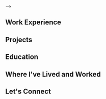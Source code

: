 <!DOCTYPE html>
<!--
This is an HTML document. It contains information about how elements in the website
are arranged. In other words, it describes the layout of a website.

I can't wait to see the resumes you put together!

Cameron Pittman, Udacity Course Developer
-->
<!--
The <head> of a website generally links to important resources the page will
need to load. You'll see a lot of <link>s to CSS files for styles and
<scripts> for JavaScript files to build interactions.
-->
<html>

<head>
    <!-- This tells the browser how to read the document. -->
    <meta charset="utf-8">
    <!-- Tells the browser what the title of this page should be. -->
    <title>Resume</title>
    <!-- Load the page styles. -->
    <link href="css/style.css" rel="stylesheet">
    <!--
  Uncomment the <script> tag below when you're ready to add an interactive Google Map to your resume!
  -->
    <script src="http://maps.googleapis.com/maps/api/js?libraries=places"></script> -->
    <meta name="viewport" content="width=device-width,initial-scale=1">
</head>

<body>
    <div id="main">
        <!-- You'll be deleting this line in the course -->
        <!--
    Everything from here to the <script> tag below is the skeleton of your
    website. Your code will add information to each of the sections of the
    resume below. You can pretty easily figure out what each section will
    display by looking at the id or at what's written between the <h2> tags.
    -->
        <div id="header" class="center-content clear-fix">
            <ul id="topContacts" class="flex-box"></ul>
        </div>
        <div style="clear: both;"></div>
        <div id="workExperience" class="gray">
            <h2>Work Experience</h2>
        </div>
        <div id="projects">
            <h2>Projects</h2>
        </div>
        <div id="education" class="gray">
            <h2>Education</h2>
        </div>
        <div id="mapDiv">
            <h2>Where I've Lived and Worked</h2>
        </div>
        <div id="lets-connect" class="dark-gray">
            <h2 class="orange center-text">Let's Connect</h2>
            <ul id="footerContacts" class="flex-box">
            </ul>
        </div>
    </div>
    <!-- "HTML is loaded by the browser in the order it appears in the file. If the JavaScript is loaded first and it is supposed to affect the HTML below it, it might not work, as the JavaScript would be loaded before the HTML it is supposed to work on. Therefore, putting JavaScript near the bottom of the HTML page is often the best strategy."
  https://developer.mozilla.org/en-US/Learn/Getting_started_with_the_web/JavaScript_basics -->
    <!-- "Javascript assets, by default, tend to block any other parallel downloads from occurring. So, you can imagine if you have plenty of <script> tags in the head, calling on multiple external scripts will block the HTML from loading, thus greeting the user with a blank white screen, because no other content on your page will load until the JS files have completely loaded."
    http://stackoverflow.com/questions/4396849/does-the-script-tag-position-in-html-affects-performance-of-the-webpage -->
    <!--
  jQuery is a common JavaScript library for reading and making changes to the
  Document Object Model (DOM). The DOM is a tree that contains information
  about what is actually visible on a website.

  While HTML is a static document, the browser converts HTML to the
  DOM and the DOM can change. In fact, JavaScript's power comes from
  its ability to manipulate the DOM, which is essentially a JavaScript
  object. When JavaScript makes something interesting happen on a
  website, it's likely the action happened because JavaScript changed
  the DOM. jQuery is fast and easy to use, but it doesn't do anything
  you can't accomplish with vanilla (regular) JavaScript.
  -->
    <script src="js/jQuery.js"></script>
    <!-- More on helper.js in the class -->
    <script src="js/helper.js"></script>
    <!--
  The next line tells the browser where to download the JavaScript file you'll be
  writing. In resumeBuilder.js, you'll be writing code that builds the resume
  dynamically when this website, index.html, is opened.
  -->
    <script src="js/resumeBuilder.js"></script>
    <!--
  These scripts are written in JavaScript. You'll be breaking them down as part of
  a quiz. Essentially, the next few lines are checking to see if you have not
  changed each section of the resume. If you have not made any changes to a section
  of the resume, then that part of the resume does not show up. More on this in the
  course.
  -->
    <script>
    // Notice how all of a sudden there's JavaScript inside this HTML
    // document? You can write JavaScript between <script> tags. At the end of your
    // JavaScript, don't forget the closing script tag with the slash (/).


    // Also, this is a JavaScript style comment. You can comment in JavaScript with:

    //   two slashes for all following characters on a single line, or

    /*
        an opening and closing set of slash asterisks for block comments.
    */


    if (document.getElementsByClassName('flex-item').length === 0) {
        document.getElementById('topContacts').style.display = 'none';
    }
    if (document.getElementsByTagName('h1').length === 0) {
        document.getElementById('header').style.display = 'none';
    }
    if (document.getElementsByClassName('work-entry').length === 0) {
        document.getElementById('workExperience').style.display = 'none';
    }
    if (document.getElementsByClassName('project-entry').length === 0) {
        document.getElementById('projects').style.display = 'none';
    }
    if (document.getElementsByClassName('education-entry').length === 0) {
        document.getElementById('education').style.display = 'none';
    }
    if (document.getElementsByClassName('flex-item').length === 0) {
        document.getElementById('lets-connect').style.display = 'none';
    }
    if (document.getElementById('map') === null) {
        document.getElementById('mapDiv').style.display = 'none';
    }
    </script>
</body>

</html>
